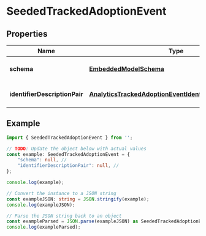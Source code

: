 
# SeededTrackedAdoptionEvent


## Properties

Name | Type | Description | Notes
------------ | ------------- | ------------- | -------------
**schema** | [**EmbeddedModelSchema**](EmbeddedModelSchema) |  | [optional] [default to undefined]
**identifierDescriptionPair** | [**AnalyticsTrackedAdoptionEventIdentifierDescriptionPairs**](AnalyticsTrackedAdoptionEventIdentifierDescriptionPairs) |  | [optional] [default to undefined]

## Example

```typescript
import { SeededTrackedAdoptionEvent } from '';

// TODO: Update the object below with actual values
const example: SeededTrackedAdoptionEvent = {
    "schema": null, // 
    "identifierDescriptionPair": null, // 
};

console.log(example);

// Convert the instance to a JSON string
const exampleJSON: string = JSON.stringify(example);
console.log(exampleJSON);

// Parse the JSON string back to an object
const exampleParsed = JSON.parse(exampleJSON) as SeededTrackedAdoptionEvent;
console.log(exampleParsed);
```




